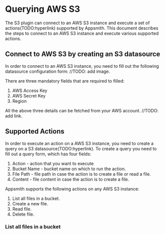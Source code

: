 # Querying AWS S3
The S3 plugin can connect to an AWS S3 instance and execute a set of actions(TODO:hyperlink) supported by Appsmith. 
This 
document describes the steps to connect to an AWS S3 instance and execute various supported actions.

## Connect to AWS S3 by creating an S3 datasource
In order to connect to an AWS S3 instance, you need to fill out the following datasource configuration form: 
//TODO: add image.

There are three mandatory fields that are required to filled: 
1. AWS Access Key
2. AWS Secret Key
3. Region

All the above three details can be fetched from your AWS account. //TODO: add link.

## Supported Actions
In order to execute an action on a AWS S3 instance, you need to create a query on a S3 datasource(TODO:hyperlink). 
To create a query you need to fill out a query form, which has four fields:
1. Action - action that you want to execute
2. Bucket Name - bucket name on which to run the action. 
3. File Path - file path in case the action is to create a file or read a file.
4. Content  - file content in case the action is to create a file.

Appsmith supports the following actions on any AWS S3 instance:
1. List all files in a bucket.
2. Create a new file.
3. Read file.
4. Delete file.

### List all files in a bucket
